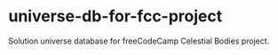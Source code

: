 # universe-db-for-fcc-project

Solution universe database for freeCodeCamp Celestial Bodies project.
